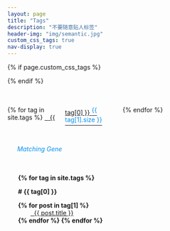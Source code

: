 ```yaml
---
layout: page
title: "Tags"
description: "不要随意贴人标签"  
header-img: "img/semantic.jpg" 
custom_css_tags: true 
nav-display: true
---
```



{% if page.custom_css_tags %}
<style type="text/css">
#tag_cloud {margin:0.5in 0em;font-weight: normal;}
@media all and (max-width: 500px){
	#tag_cloud {
	-moz-column-count:2; /* Firefox */
	-webkit-column-count:2; /* Safari and Chrome */
	column-count:2;}
}
@media all and (min-width:500px) and (max-width:750px){
	#tag_cloud {
	-moz-column-count:3; /* Firefox */
	-webkit-column-count:3; /* Safari and Chrome */
	column-count:3;}
}
@media all and (min-width:750px) and (max-width: 1000px){
	#tag_cloud {
	-moz-column-count:4; /* Firefox */
	-webkit-column-count:4; /* Safari and Chrome */
	column-count:4;}
}
@media all and (min-width:1000px){
	#tag_cloud {
	-moz-column-count:5; /* Firefox */
	-webkit-column-count:5; /* Safari and Chrome */
	column-count:5;}
}
#MatchingGene {font-style:italic;color:#0590f0;margin:0em 1em 0.5in}
#MyTags {color:lightgray} 
#tag-sup {font-size:14px;color:#0590f0}
</style>
{% endif %}

<div id='tag_cloud'>
{% for tag in site.tags  %}
<a href="#{{ tag[0] }}" title="{{ tag[0] }}" rel="{{ tag[1].size }}"><i id="MyTags" class="fa fa-tags">&nbsp;&nbsp;</i> {{ tag[0] }} <sup id="tag-sup"> {{ tag[1].size }} </sup> </a><br/>
{% endfor %}
</div>

<div id="MatchingGene"><i class="fa fa-spinner fa-pulse"></i> &nbsp; Matching Gene</div>

<ul class="listing" style="list-style-type: none;font-weight: bold;">
{% for tag in site.tags %}
  <li class="listing-seperator" id="{{ tag[0] }}" style="margin:1em auto">#&nbsp;{{ tag[0] }}</li>
{% for post in tag[1] %}
  <li class="listing-item" style="text-indent:1em;font-weight:normal;">
  <a href="{{ post.url }}" title="{{ post.title }}" style="margin-left:1em;"><i class="fa fa-link">&nbsp;&nbsp;</i>{{ post.title }}</a>
  </li>
{% endfor %}
{% endfor %}
</ul>

<!--
<script src="/media/js/jquery.tagcloud.js" type="text/javascript" charset="utf-8"></script> 
<script language="javascript">
$.fn.tagcloud.defaults = {
    size: {start: 1, end: 1, unit: 'em'},
      color: {start: '#f8e0e6', end: '#ff3333'}
};

$(function () {
    $('#tag_cloud a').tagcloud();
});
</script>
-->